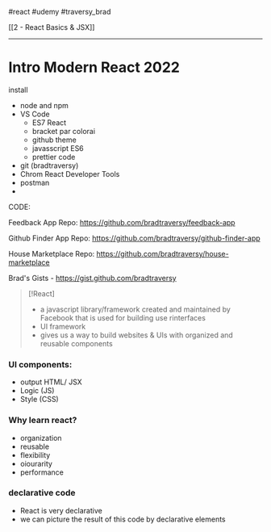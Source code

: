 #react #udemy   #traversy_brad

[[2 - React Basics & JSX]]

---
# Intro Modern React 2022
install
- node and npm
- VS Code
	- ES7 React
	- bracket par colorai
	- github theme
	- javasscript ES6
	- prettier code
- git (bradtraversy)
- Chrom React Developer Tools
- postman
- 
CODE:

Feedback App Repo: https://github.com/bradtraversy/feedback-app

Github Finder App Repo: https://github.com/bradtraversy/github-finder-app

House Marketplace Repo: https://github.com/bradtraversy/house-marketplace

Brad's Gists - https://gist.github.com/bradtraversy




>[!React]
> - a javascript library/framework created and maintained by Facebook that is used for building use rinterfaces
> - UI framework
> - gives us a way to build websites & UIs with organized and reusable components

### UI components:
- output HTML/ JSX
- Logic (JS)
- Style (CSS)

### Why learn react?
- organization
- reusable
- flexibility
- oiourarity
- performance

### declarative code
- React is very declarative
- we can picture the result of this code by declarative elements 











